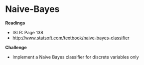 # Naive-Bayes

**Readings**

- ISLR: Page 138
- http://www.statsoft.com/textbook/naive-bayes-classifier

**Challenge**

- Implement a Naive Bayes classifier for discrete variables only
